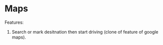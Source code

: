 # Maps
Features:
1. Search or mark desitnation then start driving (clone of feature of google maps).
